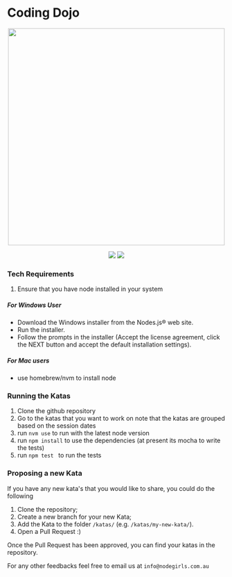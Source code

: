 # Coding Dojo

<p align="center">
  <img src="http://nodegirls.io/images/ng-logo.svg" width="500">
</p>

<p align="center">
  <a href="http://nodegirls-au.slack.com/messages/sydney-dojo-sessions/"><img src="https://img.shields.io/badge/slack.com-nodegirls--au-green.svg"></a>
  <a href="https://www.meetup.com/en-AU/Node-Girls-Sydney/"><img src="https://img.shields.io/badge/%F0%9D%93%B6%20meetup.com-Node--Girls--Sydney-red.svg"></a>
</p>

### Tech Requirements 
1. Ensure that you have node installed in your system 
  ##### For Windows User 
  - Download the Windows installer from the Nodes.js® web site.
  - Run the installer.
  - Follow the prompts in the installer (Accept the license agreement, click the NEXT button and accept the default installation settings).
  ##### For Mac users
  - use homebrew/nvm to install node 

### Running the Katas
1. Clone the github repository 
2. Go to the katas that you want to work on
note that the katas are grouped based on the session dates 
3. run `nvm use` to run with the latest node version 
4. run `npm install` to use the dependencies (at present its mocha to write the tests)
5. run `npm test ` to run the tests

### Proposing a new Kata
If you have any new kata's that you would like to share, you could do the following 
1. Clone the repository;
2. Create a new branch for your new Kata;
3. Add the Kata to the folder `/katas/` (e.g. `/katas/my-new-kata/`).
4. Open a Pull Request :)

Once the Pull Request has been approved, you can find your katas in the repository. 


For any other feedbacks feel free to email us at `info@nodegirls.com.au`

